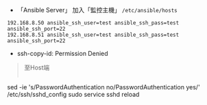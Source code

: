 - 「Ansible Server」 加入「監控主機」 `/etc/ansible/hosts`
```
192.168.8.50 ansible_ssh_user=test ansible_ssh_pass=test ansible_ssh_port=22
192.168.8.51 ansible_ssh_user=test ansible_ssh_pass=test ansible_ssh_port=22
```
- ssh-copy-id: Permission Denied
>至Host端
>>```
 sed -ie 's/PasswordAuthentication no/PasswordAuthentication yes/' /etc/ssh/sshd_config
 sudo service sshd reload
```
